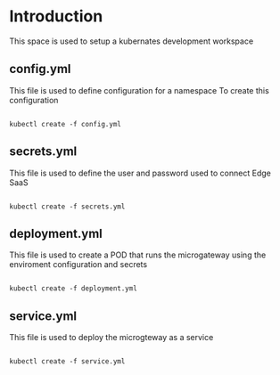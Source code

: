 # Introduction 

This space is used to setup a kubernates development workspace 

## config.yml 

This file is used to define configuration for a namespace 
To create this configuration 

```

kubectl create -f config.yml 

```

## secrets.yml

This file is used to define the user and password used to connect Edge SaaS 

```

kubectl create -f secrets.yml 

```

## deployment.yml 

This file is used to create a POD that runs the microgateway using the enviroment configuration and secrets 

```

kubectl create -f deployment.yml 

```

## service.yml 

This file is used to deploy the microgteway as a service 

```

kubectl create -f service.yml 

```
